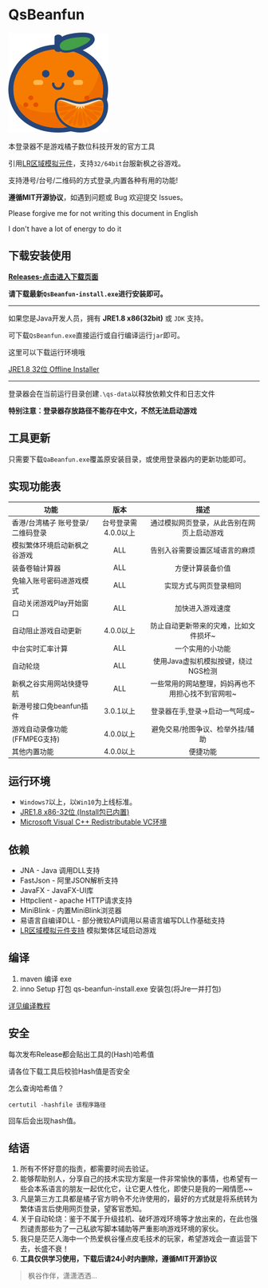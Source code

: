 # QsBeanfun

![logo](./src/main/resources/static/images/ico.png)

本登录器不是游戏橘子数位科技开发的官方工具

引用[LR区域模拟元件](https://github.com/InWILL/Locale_Remulator)，支持`32/64bit`台服新枫之谷游戏。

支持港号/台号/二维码的方式登录,内置各种有用的功能!

**遵循MIT开源协议**，如遇到问题或 Bug 欢迎提交 Issues。

Please forgive me for not writing this document in English

I don't have a lot of energy to do it

## 下载安装使用

[**Releases-点击进入下载页面**](https://github.com/starmcc/qs-beanfun/releases)

**请下载最新`QsBeanfun-install.exe`进行安装即可。**

---

如果您是Java开发人员，拥有 **JRE1.8 x86(32bit)** 或 `JDK` 支持。

可下载`QsBeanfun.exe`直接运行或自行编译运行`jar`即可。

这里可以下载运行环境哦

[JRE1.8 32位 Offline Installer](https://www.oracle.com/java/technologies/downloads/#jre8-windows)

---

登录器会在当前运行目录创建`.\qs-data`以释放依赖文件和日志文件

**特别注意：登录器存放路径不能存在中文，不然无法启动游戏**

## 工具更新

只需要下载`QaBeanfun.exe`覆盖原安装目录，或使用登录器内的更新功能即可。

## 实现功能表

| 功能                 |      版本      |            描述             |
|--------------------|:------------:|:-------------------------:|
| 香港/台湾橘子 账号登录/二维码登录 | 台号登录需4.0.0以上 |   通过模拟网页登录，从此告别在网页上启动游戏   |
| 模拟繁体环境启动新枫之谷游戏     |     ALL      |      告别入谷需要设置区域语言的麻烦      |
| 装备卷轴计算器            |     ALL      |         方便计算装备价值          |
| 免输入账号密码进游戏模式       |     ALL      |        实现方式与网页登录相同        |
| 自动关闭游戏Play开始窗口     |     ALL      |         加快进入游戏速度          |
| 自动阻止游戏自动更新         |    4.0.0以上     |    防止自动更新带来的灾难，比如文件损坏~    |
| 中台实时汇率计算           |     ALL      |         一个实用的小功能          |
| 自动轮烧               |     ALL      |   使用Java虚拟机模拟按键，绕过NGS检测   |
| 新枫之谷实用网站快捷导航       |     ALL      | 一些常用的网站整理，妈妈再也不用担心找不到官网啦~ |
| 新港号接口免beanfun插件    |   3.0.1以上    |     登录器在手,登录->启动一气呵成~     |
| 游戏自动录像功能(FFMPEG支持) |   4.0.0以上    |     避免交易/抢图争议、检举外挂/辅助     |
| 其他内置功能             |   4.0.0以上    |           便捷功能            |

## 运行环境

- `Windows7`以上，以`Win10`为上线标准。
- [JRE1.8 x86-32位 (Install包已内置)](https://www.oracle.com/java/technologies/downloads/#jre8-windows)
- [Microsoft Visual C++ Redistributable VC环境](https://aka.ms/vs/17/release/vc_redist.x64.exe)

## 依赖

- JNA - Java 调用DLL支持
- FastJson - 阿里JSON解析支持
- JavaFX - JavaFX-UI库
- Httpclient - apache HTTP请求支持
- MiniBlink - 内置MiniBlink浏览器
- 易语言自编译DLL - 部分微软API调用以易语言编写DLL作基础支持
- [LR区域模拟元件支持](https://github.com/InWILL/Locale_Remulator) 模拟繁体区域启动游戏

## 编译

1. maven 编译 exe
2. inno Setup 打包 qs-beanfun-install.exe 安装包(将Jre一并打包)

[详见编译教程](./build/README.md)

## 安全

每次发布Release都会贴出工具的(Hash)哈希值

请各位下载工具后校验Hash值是否安全

怎么查询哈希值？

```
certutil -hashfile 该程序路径
```

回车后会出现hash值。

## 结语

1. 所有不怀好意的指责，都需要时间去验证。
2. 能够帮助别人，分享自己的技术实现方案是一件非常愉快的事情，也希望有一些会本系语言的朋友一起优化它，让它更人性化，即使只是我的一厢情愿~~
3. 凡是第三方工具都是橘子官方明令不允许使用的，最好的方式就是将系统转为繁体语言后使用网页登录，望客官悉知。
4. 关于自动轮烧：鉴于不属于升级挂机、破坏游戏环境等才放出来的，在此也强烈谴责那些为了一己私欲写脚本辅助等严重影响游戏环境的家伙。
5. 我只是茫茫人海中一个热爱枫谷懂点皮毛技术的玩家，希望游戏会一直运营下去，长盛不衰！
6. **工具仅供学习使用，下载后请24小时内删除，遵循MIT开源协议**

> 枫谷作伴，潇潇洒洒...